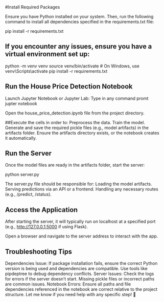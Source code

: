#Install Required Packages

Ensure you have Python installed on your system. Then, run the following command to install all dependencies specified in the requirements.txt file:

pip install -r requirements.txt

## If you encounter any issues, ensure you have a virtual environment set up:
python -m venv venv
source venv/bin/activate  # On Windows, use venv\Scripts\activate
pip install -r requirements.txt

## Run the House Price Detection Notebook
Launch Jupyter Notebook or Jupyter Lab:
Type in any command promt 
jupter notebook

Open the house_price_detection.ipynb file from the project directory.

##Execute the cells in order to:
Preprocess the data.
Train the model.
Generate and save the required pickle files (e.g., model artifacts) in the artifacts folder.
Ensure the artifacts directory exists, or the notebook creates it automatically.

## Run the Server
Once the model files are ready in the artifacts folder, start the server:

python server.py

The server.py file should be responsible for:
Loading the model artifacts.
Serving predictions via an API or a frontend.
Handling any necessary routes (e.g., /predict, /status).


## Access the Application
After starting the server, it will typically run on localhost at a specified port (e.g., http://127.0.0.1:5000 if using Flask).

Open a browser and navigate to the server address to interact with the app.

## Troubleshooting Tips
Dependencies Issue: If package installation fails, ensure the correct Python version is being used and dependencies are compatible. Use tools like pipdeptree to debug dependency conflicts.
Server Issues: Check the logs for errors if the server doesn’t start. Missing pickle files or incorrect paths are common issues.
Notebook Errors: Ensure all paths and file dependencies referenced in the notebook are correct relative to the project structure.
Let me know if you need help with any specific step! 🚀
